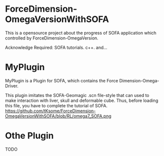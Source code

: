 # ForceDimension-OmegaVersionWithSOFA
This is a opensource project about the progress of SOFA application which controlled by ForceDimension-OmegaVersion.

Acknowledge Required:
SOFA tutorials.
c++.
and...

# MyPlugin
MyPlugin is a Plugin for SOFA, which contains the Force Dimension-Omega-Driver.

This plugin imitates the SOFA-Geomagic .scn file-style that can used to make interaction with liver, skull and deformable cube. Thus, before loading this file, you have to complete the tutorial of SOFA.
https://github.com/tKsome/ForceDimension-OmegaVersionWithSOFA/blob/RL/omega7_SOFA.png
# Othe Plugin
TODO

